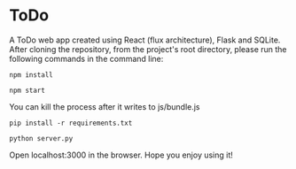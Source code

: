 # ToDo

A ToDo web app created using React (flux architecture), Flask and SQLite.
After cloning the repository, from the project's root directory, please run the following commands in the command line:

<code>npm install</code>

<code>npm start</code>

You can kill the process after it writes to js/bundle.js

<code>pip install -r requirements.txt</code>

<code>python server.py</code>

Open localhost:3000 in the browser. Hope you enjoy using it!
